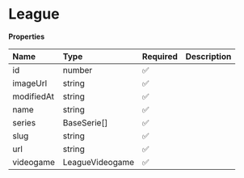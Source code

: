 # League

**Properties**

| Name       | Type            | Required | Description |
| :--------- | :-------------- | :------- | :---------- |
| id         | number          | ✅       |             |
| imageUrl   | string          | ✅       |             |
| modifiedAt | string          | ✅       |             |
| name       | string          | ✅       |             |
| series     | BaseSerie[]     | ✅       |             |
| slug       | string          | ✅       |             |
| url        | string          | ✅       |             |
| videogame  | LeagueVideogame | ✅       |             |
